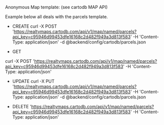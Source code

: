 Anonymous Map template: (see cartodb MAP API)

Example below all deals with the parcels template.

* CREATE
curl -X POST 'https://realtymaps.cartodb.com/api/v1/map/named/parcels?api_key=c95946d99453dfe16168c2d482f949a3d813f583' -H 'Content-Type: application/json' -d @backend/config/cartodb/parcels.json

* GET

curl -X POST 'https://realtymaps.cartodb.com/api/v1/map/named/parcels?api_key=c95946d99453dfe16168c2d482f949a3d813f583' -H 'Content-Type: application/json'

* UPDATE
curl -X PUT 'https://realtymaps.cartodb.com/api/v1/map/named/parcels?api_key=c95946d99453dfe16168c2d482f949a3d813f583' -H 'Content-Type: application/json' -d @backend/config/cartodb/parcels.json

* DELETE 'https://realtymaps.cartodb.com/api/v1/map/named/parcels?api_key=c95946d99453dfe16168c2d482f949a3d813f583' -H 'Content-Type: application/json'
